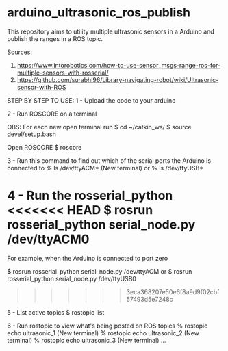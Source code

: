 # arduino_ultrasonic_ros_publish
This repository aims to utility multiple ultrasonic sensors in a Arduino and publish the ranges in a ROS topic.

Sources:
1) https://www.intorobotics.com/how-to-use-sensor_msgs-range-ros-for-multiple-sensors-with-rosserial/
2) https://github.com/surabhi96/Library-navigating-robot/wiki/Ultrasonic-sensor-with-ROS

STEP BY STEP TO USE:
1 - Upload the code to your arduino


2 - Run ROSCORE on a terminal

  OBS: For each new open terminal run
    $ cd ~/catkin_ws/
    $ source devel/setup.bash
  
  Open ROSCORE
  $ roscore


3 - Run this command to find out which of the serial ports the Arduino is connected to
  % ls /dev/ttyACM* (New terminal)
  or
  % ls /dev/ttyUSB*


4 - Run the rosserial_python
<<<<<<< HEAD
  $ rosrun rosserial_python serial_node.py /dev/ttyACM0
=======
For example, when the Arduino is connected to port zero

  $ rosrun rosserial_python serial_node.py /dev/ttyACM
  or
  $ rosrun rosserial_python serial_node.py /dev/ttyUSB0
>>>>>>> 3eca368207e50e6f8a9d9f02cbf57493d5e7248c


5 - List active topics
  $ rostopic list


6 - Run rostopic to view what's being posted on ROS topics
  % rostopic echo ultrasonic_1 (New terminal)
  % rostopic echo ultrasonic_2 (New terminal)
  % rostopic echo ultrasonic_3 (New terminal)
  ...
